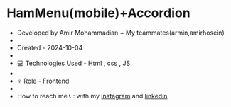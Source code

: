 # HamMenu(mobile)+Accordion

- Developed by Amir Mohammadian + My teammates(armin,amirhosein)
- 
- Created - 2024-10-04
- 
- 💻 Technologies Used - Html , css , JS
- 
- ♀️ Role - Frontend
- 
- How to reach me 📞 : with my [instagram](https://www.instagram.com/amirmohammadian.web) and [linkedin](https://www.linkedin.com/in/amir-mohammadian-aa571b31b/)
